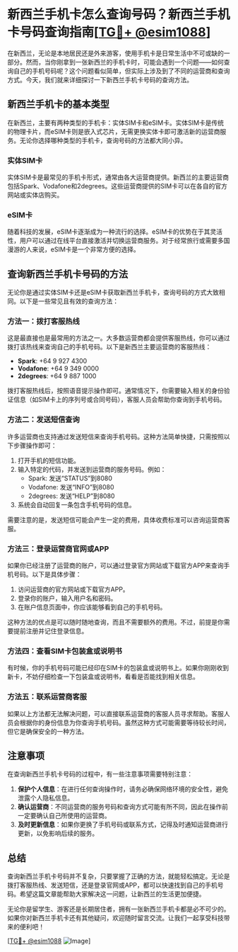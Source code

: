 # 新西兰手机卡怎么查询号码？新西兰手机卡号码查询指南[[TG💪+ @esim1088](https://t.me/s/esim1088)]

在新西兰，无论是本地居民还是外来游客，使用手机卡是日常生活中不可或缺的一部分。然而，当你刚拿到一张新西兰的手机卡时，可能会遇到一个问题——如何查询自己的手机号码呢？这个问题看似简单，但实际上涉及到了不同的运营商和查询方式。今天，我们就来详细探讨一下新西兰手机卡号码的查询方法。

## 新西兰手机卡的基本类型

在新西兰，主要有两种类型的手机卡：实体SIM卡和eSIM卡。实体SIM卡是传统的物理卡片，而eSIM卡则是嵌入式芯片，无需更换实体卡即可激活新的运营商服务。无论你选择哪种类型的手机卡，查询号码的方法都大同小异。

### 实体SIM卡

实体SIM卡是最常见的手机卡形式，通常由各大运营商提供。新西兰的主要运营商包括Spark、Vodafone和2degrees。这些运营商提供的SIM卡可以在各自的官方网站或实体店购买。

### eSIM卡

随着科技的发展，eSIM卡逐渐成为一种流行的选择。eSIM卡的优势在于其灵活性，用户可以通过在线平台直接激活并切换运营商服务。对于经常旅行或需要多国漫游的人来说，eSIM卡是一个非常方便的选择。

## 查询新西兰手机卡号码的方法

无论你是通过实体SIM卡还是eSIM卡获取新西兰手机卡，查询号码的方式大致相同。以下是一些常见且有效的查询方法：

### 方法一：拨打客服热线

这是最直接也是最常用的方法之一。大多数运营商都会提供客服热线，你可以通过拨打该热线来查询自己的手机号码。以下是新西兰主要运营商的客服热线：

- **Spark**: +64 9 927 4300
- **Vodafone**: +64 9 349 0000
- **2degrees**: +64 9 887 1000

拨打客服热线后，按照语音提示操作即可。通常情况下，你需要输入相关的身份验证信息（如SIM卡上的序列号或合同号码），客服人员会帮助你查询到手机号码。

### 方法二：发送短信查询

许多运营商也支持通过发送短信来查询手机号码。这种方法简单快捷，只需按照以下步骤操作即可：

1. 打开手机的短信功能。
2. 输入特定的代码，并发送到运营商的服务号码。例如：
   - Spark: 发送“STATUS”到8080
   - Vodafone: 发送“INFO”到8080
   - 2degrees: 发送“HELP”到8080
3. 系统会自动回复一条包含手机号码的信息。

需要注意的是，发送短信可能会产生一定的费用，具体收费标准可以咨询运营商客服。

### 方法三：登录运营商官网或APP

如果你已经注册了运营商的账户，可以通过登录官方网站或下载官方APP来查询手机号码。以下是具体步骤：

1. 访问运营商的官方网站或下载官方APP。
2. 登录你的账户，输入用户名和密码。
3. 在账户信息页面中，你应该能够看到自己的手机号码。

这种方法的优点是可以随时随地查询，而且不需要额外的费用。不过，前提是你需要提前注册并记住登录信息。

### 方法四：查看SIM卡包装盒或说明书

有时候，你的手机号码可能已经印在SIM卡的包装盒或说明书上。如果你刚刚收到新卡，不妨仔细检查一下包装盒或说明书，看看是否能找到相关信息。

### 方法五：联系运营商客服

如果以上方法都无法解决问题，可以直接联系运营商的客服人员寻求帮助。客服人员会根据你的身份信息为你查询手机号码。虽然这种方式可能需要等待较长时间，但它是确保安全的一种方法。

## 注意事项

在查询新西兰手机卡号码的过程中，有一些注意事项需要特别注意：

1. **保护个人信息**：在进行任何查询操作时，请务必确保网络环境的安全性，避免泄露个人隐私信息。
2. **确认运营商**：不同运营商的服务号码和查询方式可能有所不同，因此在操作前一定要确认自己所使用的运营商。
3. **及时更新信息**：如果你更换了手机号码或联系方式，记得及时通知运营商进行更新，以免影响后续的服务。

## 总结

查询新西兰手机卡号码并不复杂，只要掌握了正确的方法，就能轻松搞定。无论是拨打客服热线、发送短信，还是登录官网或APP，都可以快速找到自己的手机号码。希望这篇文章能帮助大家解决这一问题，让新西兰的生活更加便捷。

无论你是留学生、游客还是长期居住者，拥有一张新西兰手机卡都是必不可少的。如果你对新西兰手机卡还有其他疑问，欢迎随时留言交流。让我们一起享受科技带来的便利吧！

[[TG💪+ @esim1088](https://t.me/s/esim1088) ![Image](https://i.postimg.cc/4NQfJmqS/Snipaste-2025-05-13-00-14-12.png)]